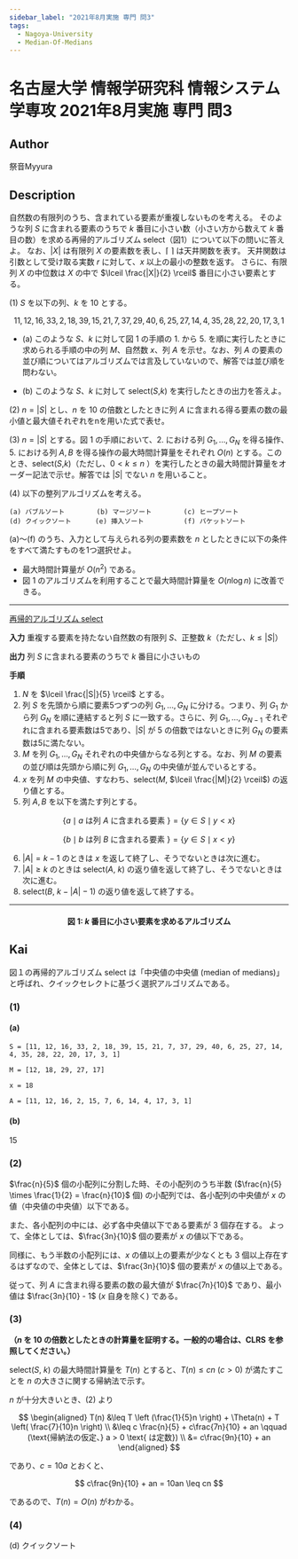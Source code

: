 ```yaml
---
sidebar_label: "2021年8月実施 専門 問3"
tags:
  - Nagoya-University
  - Median-Of-Medians
---
```

# 名古屋大学 情報学研究科 情報システム学専攻 2021年8月実施 専門 問3

## **Author**
祭音Myyura

## **Description**
自然数の有限列のうち、含まれている要素が重複しないものを考える。
そのような列 $S$ に含まれる要素のうちで $k$ 番目に小さい数（小さい方から数えて $k$ 番目の数）を求める再帰的アルゴリズム select（図1）について以下の問いに答えよ。
なお、$|X|$ は有限列 $X$ の要素数を表し、$\lceil \ \rceil$ は天井関数を表す。
天井関数は引数として受け取る実数 $r$ に対して、$x$ 以上の最小の整数を返す。
さらに、有限列 $X$ の中位数は $X$ の中で $\lceil \frac{|X|}{2} \rceil$ 番目に小さい要素とする。

(1) $S$ を以下の列、$k$ を $10$ とする。

$$
11, 12, 16, 33, 2, 18, 39, 15, 21, 7, 37, 29, 40, 6, 25, 27, 14, 4, 35, 28, 22, 20, 17, 3, 1
$$

- (a) このような $S、k$ に対して図 1 の手順の 1. から 5. を順に実行したときに求められる手順の中の列 $M$、自然数 $x$、列 $A$ を示せ。なお、列 $A$ の要素の並び順についてはアルゴリズムでは言及していないので、解答では並び順を問わない。

- (b) このような $S、k$ に対して select($S$,$k$) を実行したときの出力を答えよ。

(2) $n = |S|$ とし、$n$ を $10$ の倍数としたときに列 $A$ に含まれる得る要素の数の最小値と最大値それぞれをnを用いた式で表せ。

(3) $n = |S|$ とする。図 1 の手順において、2. における列 $G_1, \ldots, G_N$ を得る操作、5. における列 $A, B$ を得る操作の最大時間計算量をそれぞれ $O(n)$ とする。このとき、select($S$,$k$)（ただし、$0 < k \leq n$ ）を実行したときの最大時間計算量をオーダー記法で示せ。解答では $|S|$ でない $n$ を用いること。

(4) 以下の整列アルゴリズムを考える。

```text
(a) バブルソート        (b) マージソート        (c) ヒープソート
(d) クイックソート      (e) 挿入ソート          (f) バケットソート
```

(a)〜(f) のうち、入力として与えられる列の要素数を $n$ としたときに以下の条件をすべて満たすものを1つ選択せよ。

- 最大時間計算量が $O(n^2)$ である。
- 図 1 のアルゴリズムを利用することで最大時間計算量を $O(n \log n)$ に改善できる。

---------------------------

<u> 再帰的アルゴリズム select </u>

**入力** 重複する要素を持たない自然数の有限列 $S$、正整数 $k$（ただし、$k \leq |S|$）

**出力** 列 $S$ に含まれる要素のうちで $k$ 番目に小さいもの

**手順**

1. $N$ を $\lceil \frac{|S|}{5} \rceil$ とする。
2. 列 $S$ を先頭から順に要素5つずつの列 $G_1, \ldots, G_N$ に分ける。つまり、列 $G_1$ から列 $G_N$ を順に連結すると列 $S$ に一致する。さらに、列 $G_1, \ldots, G_{N-1}$ それぞれに含まれる要素数は5であり、$|S|$ が $5$ の倍数ではないときに列 $G_N$ の要素数は5に満たない。
3. $M$ を列 $G_1, \ldots, G_N$ それぞれの中央値からなる列とする。なお、列 $M$ の要素の並び順は先頭から順に列 $G_1, \ldots, G_N$ の中央値が並んでいるとする。
4. $x$ を列 $M$ の中央値、すなわち、select($M$, $\lceil \frac{|M|}{2} \rceil$) の返り値とする。
5. 列 $A, B$ を以下を満たす列とする。

$$
\{a \mid a \text{ は列 } A \text{ に含まれる要素 }\} = \{y \in S \mid y < x\}
$$

$$
\{b \mid b \text{ は列 } B \text{ に含まれる要素 }\} = \{y \in S \mid x < y\}
$$

6. $|A| = k - 1$ のときは $x$ を返して終了し、そうでないときは次に進む。
7. $|A| \geq k$ のときは select($A$, $k$) の返り値を返して終了し、そうでないときは次に進む。
8. select($B$, $k - |A| - 1$) の返り値を返して終了する。

---------------------------

#### <center> 図 1: $k$ 番目に小さい要素を求めるアルゴリズム


## **Kai**
図１の再帰的アルゴリズム select は「中央値の中央値 (median of medians)」と呼ばれ、クイックセレクトに基づく選択アルゴリズムである。

### (1)
#### (a)
```text
S = [11, 12, 16, 33, 2, 18, 39, 15, 21, 7, 37, 29, 40, 6, 25, 27, 14, 4, 35, 28, 22, 20, 17, 3, 1]

M = [12, 18, 29, 27, 17]

x = 18

A = [11, 12, 16, 2, 15, 7, 6, 14, 4, 17, 3, 1]
```

#### (b)
15

### (2)
$\frac{n}{5}$ 個の小配列に分割した時、その小配列のうち半数 ($\frac{n}{5} \times \frac{1}{2} = \frac{n}{10}$ 個) の小配列では、各小配列の中央値が $x$ の値（中央値の中央値）以下である。

また、各小配列の中には、必ず各中央値以下である要素が $3$ 個存在する。
よって、全体としては、$\frac{3n}{10}$ 個の要素が $x$ の値以下である。

同様に、もう半数の小配列には、$x$ の値以上の要素が少なくとも $3$ 個以上存在するはずなので、全体としては、$\frac{3n}{10}$ 個の要素が $x$ の値以上である。

従って、列 $A$ に含まれ得る要素の数の最大値が $\frac{7n}{10}$ であり、最小値は $\frac{3n}{10} - 1$ ($x$ 自身を除く) である。

### (3)
**（$n$ を $10$ の倍数としたときの計算量を証明する。一般的の場合は、CLRS を参照してください。）**

select($S$, $k$) の最大時間計算量を $T(n)$ とすると、$T(n) \leq cn \ (c > 0)$ が満たすことを $n$ の大きさに関する帰納法で示す。

$n$ が十分大きいとき、(2) より

$$
\begin{aligned}
T(n) &\leq T \left (\frac{1}{5}n \right) + \Theta(n) + T \left( \frac{7}{10}n \right) \\
&\leq c \frac{n}{5} + c\frac{7n}{10} + an \qquad (\text{帰納法の仮定、} a > 0 \text{ は定数}) \\
&= c\frac{9n}{10} + an
\end{aligned} 
$$

であり、$c = 10a$ とおくと、

$$
c\frac{9n}{10} + an = 10an \leq cn
$$

であるので、$T(n) = O(n)$ がわかる。

### (4)
(d) クイックソート